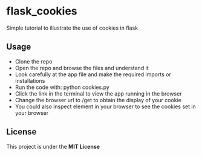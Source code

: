 # flask_cookies
Simple tutorial to illustrate the use of cookies in flask

## Usage
- Clone the repo
- Open the repo and browse the files and understand it
- Look carefully at the app file and make the required imports or installations
- Run the code with: python cookies.py
- Click the link in the terminal to view the app running in the browser
- Change the browser url to /get to obtain the display of your cookie
- You could also inspect element in your browser to see the cookies set in your browser

## License
This project is under the __MIT License__
